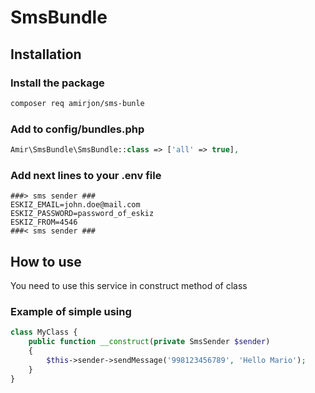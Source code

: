 # SmsBundle

## Installation

### Install the package

```bash
composer req amirjon/sms-bunle
```

### Add to config/bundles.php

```php
Amir\SmsBundle\SmsBundle::class => ['all' => true],
```

### Add next lines to your .env file

```dotenv
###> sms sender ###
ESKIZ_EMAIL=john.doe@mail.com
ESKIZ_PASSWORD=password_of_eskiz
ESKIZ_FROM=4546
###< sms sender ###
```

## How to use
You need to use this service in construct method of class 
### Example of simple using
```php
class MyClass {
    public function __construct(private SmsSender $sender) 
    {
        $this->sender->sendMessage('998123456789', 'Hello Mario');
    }
}
````